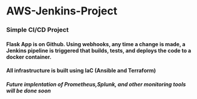 # AWS-Jenkins-Project

### Simple CI/CD Project

#### Flask App is on Github. Using webhooks, any time a change is made, a Jenkins pipeline is triggered that builds, tests, and deploys the code to a docker container. 

#### All infrastructure is built using IaC (Ansible and Terraform)

##### Future implentation of Prometheus,Splunk, and other monitoring tools will be done soon


